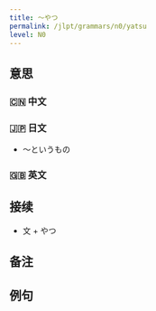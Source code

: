 ```yaml
---
title: 〜やつ
permalink: /jlpt/grammars/n0/yatsu
level: N0
---
```


## 意思

### 🇨🇳 中文


### 🇯🇵 日文

- 〜というもの

### 🇬🇧 英文


## 接续

- 文 + やつ

## 备注


## 例句

